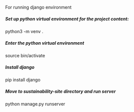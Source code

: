 For running django environment

##### Set up python virtual environment for the project content:

python3 -m venv .

##### Enter the python virtual environment

source bin/activate

##### Install django

pip install django

##### Move to sustainability-site directory and run server

python manage.py runserver

